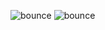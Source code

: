 ![bounce](https://github.com/user-attachments/assets/f20c2987-012a-44d3-b2ad-4ed6fe5788f8)
![bounce](https://github.com/user-attachments/assets/c7191602-e9ea-4041-b6b6-6feaaec67fb6)
